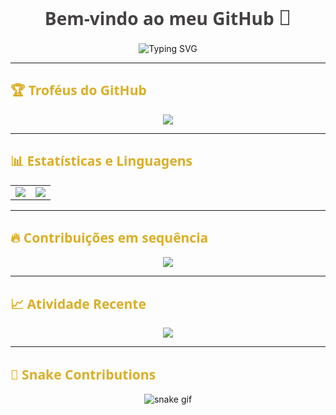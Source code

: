 <h1 align="center" style="color:#444143; font-weight: 700; font-family: 'Segoe UI', Tahoma, Geneva, Verdana, sans-serif;">
  Bem-vindo ao meu GitHub <span style="font-size:1.2em;">👋</span>
</h1>

<p align="center">
  <img src="https://readme-typing-svg.demolab.com?font=Fira+Code&duration=3000&pause=1000&color=133578&center=true&vCenter=true&width=435&lines=Software+Development+student+at+IFSP;Teste+1;Teste+1" alt="Typing SVG" />
</p>

---

<h2 align="left" style="color:#DBAE25; font-weight: 600; font-family: 'Segoe UI', Tahoma, Geneva, Verdana, sans-serif;">
  🏆 Troféus do GitHub
</h2>

<p align="center">
  <img src="https://github-profile-trophy.vercel.app/?username=andrewggst&theme=flat&margin-w=15&no-bg=true&no-frame=true" />
</p>

---

<h2 align="left" style="color:#DBAE25; font-weight: 600; font-family: 'Segoe UI', Tahoma, Geneva, Verdana, sans-serif;">
  📊 Estatísticas e Linguagens
</h2>

<table align="center">
  <tr>
    <td align="center">
      <img src="https://github-readme-stats-jet-ten-23.vercel.app/api?username=andrewggst&show_icons=true&hide_border=true&count_private=true&bg_color=444143&title_color=FFFFFF&text_color=E2E2DA&icon_color=A19E9D&border_color=A19E9D" />
    </td>
    <td align="center">
      <img src="https://github-readme-stats-jet-ten-23.vercel.app/api/top-langs/?username=andrewggst&layout=compact&hide_border=true&bg_color=444143&title_color=FFFFFF&text_color=E2E2DA&border_color=A19E9D" />
    </td>
  </tr>
</table>

---

<h2 align="left" style="color:#DBAE25; font-weight: 600; font-family: 'Segoe UI', Tahoma, Geneva, Verdana, sans-serif;">
  🔥 Contribuições em sequência
</h2>

<p align="center">
  <img src="https://streak-stats.demolab.com?user=andrewggst&hide_border=true&background=444143&ring=FFFFFF&fire=A19E9D&currStreakLabel=DCE8E7&sideNums=E2E2DA&sideLabels=FFFFFF&dates=E2E2DA&stroke=A19E9D" />
</p>

---

<h2 align="left" style="color:#DBAE25; font-weight: 600; font-family: 'Segoe UI', Tahoma, Geneva, Verdana, sans-serif;">
  📈 Atividade Recente
</h2>

<p align="center">
  <img src="https://github-readme-activity-graph.vercel.app/graph?username=andrewggst&bg_color=444143&color=E2E2DA&line=FFFFFF&point=A19E9D&area=true&hide_border=true" />
</p>

---

<h2 align="left" style="color:#DBAE25; font-weight: 600; font-family: 'Segoe UI', Tahoma, Geneva, Verdana, sans-serif;">
  🐍 Snake Contributions
</h2>

<p align="center">
  <img src="https://github.com/andrewggst/andrewggst/blob/output/github-contribution-grid-snake.svg" alt="snake gif" />
</p>
